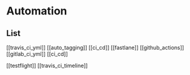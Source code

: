 # Automation

## List

[[travis_ci_yml]]
[[auto_tagging]]
[[ci_cd]]
[[fastlane]]
[[github_actions]]
[[gitlab_ci_yml]]
[[ci_cd]]

[[testflight]]
[[travis_ci_timeline]]